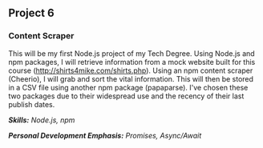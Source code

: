 ## Project 6
### Content Scraper

This will be my first Node.js project of my Tech Degree. Using Node.js and npm packages, I will retrieve information from a mock website built for this course (http://shirts4mike.com/shirts.php). Using an npm content scraper (Cheerio), I will grab and sort the vital information. This will then be stored in a CSV file using another npm package (papaparse). I've chosen these two packages due to their widespread use and the recency of their last publish dates.

*__Skills:__ Node.js, npm*

*__Personal Development Emphasis:__ Promises, Async/Await*
